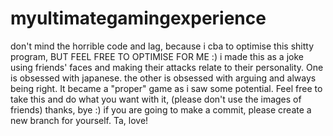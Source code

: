 # myultimategamingexperience
don't mind the horrible code and lag, because i cba to optimise this shitty program, BUT FEEL FREE TO OPTIMISE FOR ME :)
i made this as a joke using friends' faces and making their attacks relate to their personality. One is obsessed with japanese.
the other is obsessed with arguing and always being right. It became a "proper" game as i saw some potential.
Feel free to take this and do what you want with it, (please don't use the images of friends) thanks, bye :)
if you are going to make a commit, please create a new branch for yourself. Ta, love!
